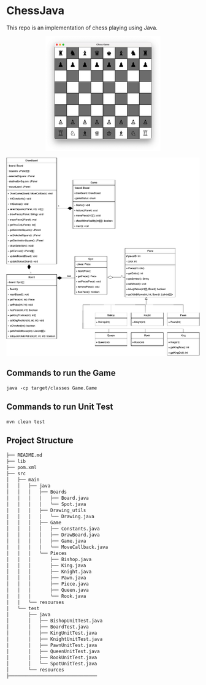 # ChessJava
This repo is an implementation of chess playing using Java.

<p align="center">
  <img src="https://github.com/yangfei4/ChessJava/blob/main/visuals/chess_board.jpg" width="300">
</p>

<p align="center">
  <img src="https://github.com/yangfei4/ChessJava/blob/main/visuals/UML.png" width="800">
</p>

## Commands to run the Game
```
java -cp target/classes Game.Game 
```

## Commands to run Unit Test
```
mvn clean test
```

## Project Structure
```
├── README.md
├── lib
├── pom.xml
├── src
│   ├── main
│   │   ├── java
│   │   │   ├── Boards
│   │   │   │   ├── Board.java
│   │   │   │   └── Spot.java
│   │   │   ├── Drawing_utils
│   │   │   │   └── Drawing.java
│   │   │   ├── Game
│   │   │   │   ├── Constants.java
│   │   │   │   ├── DrawBoard.java
│   │   │   │   ├── Game.java
│   │   │   │   └── MoveCallback.java
│   │   │   └── Pieces
│   │   │       ├── Bishop.java
│   │   │       ├── King.java
│   │   │       ├── Knight.java
│   │   │       ├── Pawn.java
│   │   │       ├── Piece.java
│   │   │       ├── Queen.java
│   │   │       └── Rook.java
│   │   └── resourses
│   └── test
│       ├── java
│       │   ├── BishopUnitTest.java
│       │   ├── BoardTest.java
│       │   ├── KingUnitTest.java
│       │   ├── KnightUnitTest.java
│       │   ├── PawnUnitTest.java
│       │   ├── QueenUnitTest.java
│       │   ├── RookUnitTest.java
│       │   └── SpotUnitTest.java
│       └── resources
├────────────────────────────────
```